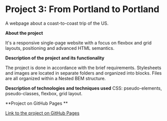 # Project 3: From Portland to Portland
A webpage about a coast-to-coast trip of the US.

**About the project**

It's a responsive single-page website with a focus on flexbox and grid layouts, positioning and advanced HTML semantics. 

**Description of the project and its functionality**

The project is done in accordance with the brief requirements. 
Stylesheets and images are located in separate folders and organized into blocks. Files are all organized within a Nested BEM structure.

**Description of technologies and techniques used**
CSS: pseudo-elements, pseudo-classes, flexbox, grid layout. 

**Project on GitHub Pages **

[Link to the project on GitHub Pages](https://tetiana-zagoruiko.github.io/web_project_3/index.html)
